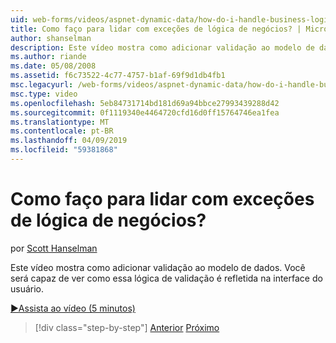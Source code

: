 ```yaml
---
uid: web-forms/videos/aspnet-dynamic-data/how-do-i-handle-business-logic-exceptions
title: Como faço para lidar com exceções de lógica de negócios? | Microsoft Docs
author: shanselman
description: Este vídeo mostra como adicionar validação ao modelo de dados. Você será capaz de ver como essa lógica de validação é refletida na interface do usuário.
ms.author: riande
ms.date: 05/08/2008
ms.assetid: f6c73522-4c77-4757-b1af-69f9d1db4fb1
msc.legacyurl: /web-forms/videos/aspnet-dynamic-data/how-do-i-handle-business-logic-exceptions
msc.type: video
ms.openlocfilehash: 5eb84731714bd181d69a94bbce27993439288d42
ms.sourcegitcommit: 0f1119340e4464720cfd16d0ff15764746ea1fea
ms.translationtype: MT
ms.contentlocale: pt-BR
ms.lasthandoff: 04/09/2019
ms.locfileid: "59381868"
---
```

# <a name="how-do-i-handle-business-logic-exceptions"></a>Como faço para lidar com exceções de lógica de negócios?

por [Scott Hanselman](https://github.com/shanselman)

Este vídeo mostra como adicionar validação ao modelo de dados. Você será capaz de ver como essa lógica de validação é refletida na interface do usuário.

[&#9654;Assista ao vídeo (5 minutos)](https://channel9.msdn.com/Blogs/ASP-NET-Site-Videos/how-do-i-handle-business-logic-exceptions)

> [!div class="step-by-step"]
> [Anterior](how-do-i-change-how-my-fields-render.md)
> [Próximo](how-do-i-make-custom-pages.md)
